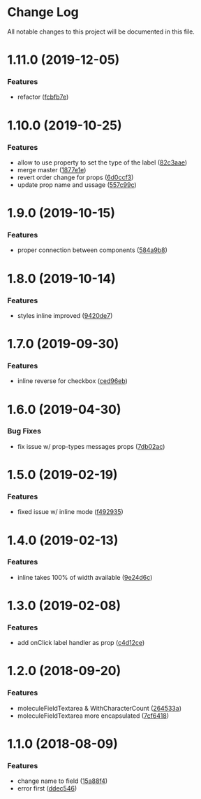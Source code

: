 # Change Log

All notable changes to this project will be documented in this file.

<a name="1.11.0"></a>
# 1.11.0 (2019-12-05)


### Features

* refactor ([fcbfb7e](https://github.com/SUI-Components/sui-components/commit/fcbfb7e))



<a name="1.10.0"></a>
# 1.10.0 (2019-10-25)


### Features

* allow to use property to set the type of the label ([82c3aae](https://github.com/SUI-Components/sui-components/commit/82c3aae))
* merge master ([1877e1e](https://github.com/SUI-Components/sui-components/commit/1877e1e))
* revert order change for props ([6d0ccf3](https://github.com/SUI-Components/sui-components/commit/6d0ccf3))
* update prop name and ussage ([557c99c](https://github.com/SUI-Components/sui-components/commit/557c99c))



<a name="1.9.0"></a>
# 1.9.0 (2019-10-15)


### Features

* proper connection between components ([584a9b8](https://github.com/SUI-Components/sui-components/commit/584a9b8))



<a name="1.8.0"></a>
# 1.8.0 (2019-10-14)


### Features

* styles inline improved ([9420de7](https://github.com/SUI-Components/sui-components/commit/9420de7))



<a name="1.7.0"></a>
# 1.7.0 (2019-09-30)


### Features

* inline reverse for checkbox ([ced96eb](https://github.com/SUI-Components/sui-components/commit/ced96eb))



<a name="1.6.0"></a>
# 1.6.0 (2019-04-30)


### Bug Fixes

* fix issue w/ prop-types messages props ([7db02ac](https://github.com/SUI-Components/sui-components/commit/7db02ac))



<a name="1.5.0"></a>
# 1.5.0 (2019-02-19)


### Features

* fixed issue w/ inline mode ([f492935](https://github.com/SUI-Components/sui-components/commit/f492935))



<a name="1.4.0"></a>
# 1.4.0 (2019-02-13)


### Features

* inline takes 100% of width available ([9e24d6c](https://github.com/SUI-Components/sui-components/commit/9e24d6c))



<a name="1.3.0"></a>
# 1.3.0 (2019-02-08)


### Features

* add onClick label handler as prop ([c4d12ce](https://github.com/SUI-Components/sui-components/commit/c4d12ce))



<a name="1.2.0"></a>
# 1.2.0 (2018-09-20)


### Features

* moleculeFieldTextarea & WithCharacterCount ([264533a](https://github.com/SUI-Components/sui-components/commit/264533a))
* moleculeFieldTextarea more encapsulated ([7cf6418](https://github.com/SUI-Components/sui-components/commit/7cf6418))



<a name="1.1.0"></a>
# 1.1.0 (2018-08-09)


### Features

* change name to field ([15a88f4](https://github.com/SUI-Components/sui-components/commit/15a88f4))
* error first ([ddec546](https://github.com/SUI-Components/sui-components/commit/ddec546))



